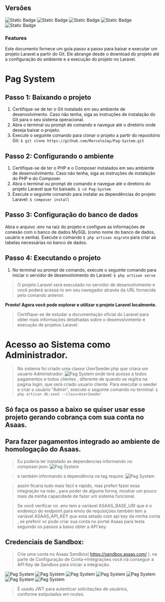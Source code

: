 ## Versões
![Static Badge](https://img.shields.io/badge/Laravel%20Framework-10.13.5-darkred)  ![Static Badge](https://img.shields.io/badge/PHP-8.2.6-blue)  ![Static Badge](https://img.shields.io/badge/tymon%2Fjwt_auth-v2.0.0-red?link=https%3A%2F%2Fgithub.com%2Ftymondesigns%2Fjwt-auth)  ![Static Badge](https://img.shields.io/badge/darkaonline%2Fl5_swagger%20-v8.5.1-green)  ![Static Badge](https://img.shields.io/badge/mysql%20-v8.0.33-darkblue)

### Features

Este documento fornece um guia passo a passo para baixar e executar um projeto Laravel a partir do Git. Ele abrange desde o download do projeto até a configuração do ambiente e a execução do projeto no Laravel.

# Pag System


## Passo 1: Baixando o projeto
                
1. Certifique-se de ter o Git instalado em seu ambiente de desenvolvimento. Caso não tenha, siga as instruções de instalação do Git para o seu sistema operacional.
2. Abra o terminal ou prompt de comando e navegue até o diretório onde deseja baixar o projeto.
3. Execute o seguinte comando para clonar o projeto a partir do repositório Git:
`$ git clone https://github.com/MarceloJay/Pag-System.git`
                

## Passo 2: Configurando o ambiente
                
1. Certifique-se de ter o PHP e o Composer instalados em seu ambiente de desenvolvimento. Caso não tenha, siga as instruções de instalação do PHP e do Composer.
2. Abra o terminal ou prompt de comando e navegue até o diretório do projeto Laravel que foi baixado.
`$ cd Pag-System`
3. Execute o seguinte comando para instalar as dependências do projeto Laravel:
`$ composer install`
                
## Passo 3: Configuração do banco de dados

Abra o arquivo .env na raiz do projeto e configure as informações de conexão com o banco de dados MySQL (como nome do banco de dados, usuário e senha).
Execute o comando `$ php artisan migrate` para criar as tabelas necessárias no banco de dados.

## Passo 4: Executando o projeto
                
1. No terminal ou prompt de comando, execute o seguinte comando para iniciar o servidor de desenvolvimento do Laravel:
`$ php artisan serve`
                
> O projeto Laravel será executado no servidor de desenvolvimento e você poderá acessá-lo em seu navegador através da URL fornecida pelo comando anterior.

**Pronto! Agora você pode explorar e utilizar o projeto Laravel localmente.**
> Certifique-se de estudar a documentação oficial do Laravel para obter mais informações detalhadas sobre o desenvolvimento e execução de projetos Laravel.

# Acesso ao Sistema como Administrador.
>No sistema foi criado uma classe UserSeeder.php que criara um usuario Administrador:
![Pag System](https://github.com/MarceloJay/Pag-System/blob/dev/public/images/seeder.png)
> onde terá acesso a todos pagamentos e todos clientes , diferente 
>de quando se regitra na pagina login, que será criado usuario cliente.
>Para executar o seeder e criar o usuário "Admin", execute o seguinte comando no terminal: `$ php artisan db:seed --class=UserSeeder`
 
## Só faça os passo a baixo se quiser usar esse projeto gerando cobrança com sua conta no Asaas.

## Para fazer pagamentos integrado ao ambiente de homologação do Asaas.
>Eu poderia ter instalado as dependencias informando no composer.json:
![Pag System](https://github.com/MarceloJay/Pag-System/blob/dev/public/images/composer.png)


>e também informando a dependência na tag require:
![Pag System](https://github.com/MarceloJay/Pag-System/blob/dev/public/images/require.png)


>assim ficaria tudo mais fácil e rápido, mas preferi fazer essa integração na mão , para poder de alguma forma, mostrar um pouco mais da minha capacidade de
>fazer um sistema funcional.


> Se você verificar no .env tem a variável ASAAS_BASE_URI que é o endereço do endpoint para envio de requisições também tem a variável ASAAS_API_KEY que esta setado 
> com api key da minha conta , se preferir vc pode criar sua conta no portal Asaas para testa seguindo os passos a baixo obter a API key.
## Credenciais de Sandbox:
>Crie uma conta no Asaas Sandbox( https://sandbox.asaas.com/ ), na parte de Configuração de Conta->Integrações você irá conseguir a API Key de Sandbox para iniciar a integração.


![Pag System](https://github.com/MarceloJay/Pag-System/blob/dev/public/images/Welcome.png)
![Pag System](https://github.com/MarceloJay/Pag-System/blob/dev/public/images/listapag.png)
![Pag System](https://github.com/MarceloJay/Pag-System/blob/dev/public/images/listaclient.png)
![Pag System](https://github.com/MarceloJay/Pag-System/blob/dev/public/images/PagPix.png)
![Pag System](https://github.com/MarceloJay/Pag-System/blob/dev/public/images/PagCartao.png)
![Pag System](https://github.com/MarceloJay/Pag-System/blob/dev/public/images/PagBoleto.png)
![Pag System](https://github.com/MarceloJay/Pag-System/blob/dev/public/images/Login.png)

 
> É usado JWT para autenticar solicitações de usuários,  
> conforme estipulados em routes.  


  
  

